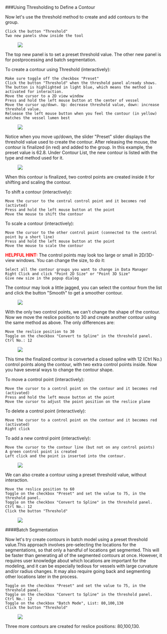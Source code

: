 ###Using Thresholding to Define a Contour

Now let's use the threshold method to create and add contours to the group.

	Click the button "Threshold"
	Two new panels show inside the tool

<figure>
  <img class="svImg svImgSm"  src="documentation/modeling/imgs/segmentation/thresholdpanel.png"> 
  <figcaption class="svCaption" ></figcaption>
</figure>

The top new panel is to set a preset threshold value. The other new panel is for postprocessing and batch segmentation.

To create a contour using Threshold (interactively):

	Make sure toggle off the checkbox "Preset"	
	Click the button "Threshold" when the threshold panel already shows.
	The button is highlighted in light blue, which means the method is activated for interaction.
	Move the cursor to a 2D view window
	Press and hold the left mouse button at the center of vessel
	Move the cursor up/down. Up: decrease threshold value, down: increase threshold value.
	Relsease the left mouse button when you feel the contour (in yellow) matches the vessel lumen best
<figure>
  <img class="svImg svImgLg"  src="documentation/modeling/imgs/segmentation/thresholdinteractive.png"> 
  <figcaption class="svCaption" ></figcaption>
</figure>

Notice when you move up/down, the slider "Preset" slider displays the threshold value used to create the contour. After releasing the mouse, the contour is finalized (in red) and added to the group. In this example, the preset value is 62.8. Under Contour List, the new contour is listed with the type and method used for it.

<figure>
  <img class="svImg svImgLg"  src="documentation/modeling/imgs/segmentation/thresholdinteractive2.png"> 
  <figcaption class="svCaption" ></figcaption>
</figure>

When this contour is finalized, two control points are created inside it for shifting and scaling the contour.

To shift a contour (interactively):

	Move the cursor to the central control point and it becomes red (activted)
	Press and hold the left mouse button at the point
	Move the mouse to shift the contour

To scale a contour (interactively):

	Move the cursor to the other control point (connected to the central point by a short line)
	Press and hold the left mouse button at the point
	Move the mouse to scale the contour

<font color="red">**HELPFUL HINT:** </font>  The control points may look too large or small in 2D/3D-view windows. You can change the size, to do it:
	
	Select all the contour groups you want to change in Data Manager
	Right Click and click "Point 2D Size" or "Point 3D Size"
	Give new size in the popup dialog



The contour may look a little jagged, you can select the contour from the list and click the button "Smooth" to get a smoother contour.

 <figure>
  <img class="svImg svImgMd"  src="documentation/modeling/imgs/segmentation/smoothedcontour.png"> 
  <figcaption class="svCaption" ></figcaption>
</figure>


With the only two control points, we can't change the shape of the contour. Now we move the reslice position to 30 and create another contour using the same method as above. The only differences are:

	Move the reslice position to 30	
	Toggle on the checkbox "Convert to Spline" in the threshold panel.
	Ctrl No.: 12

<figure>
  <img class="svImg svImgMd"  src="documentation/modeling/imgs/segmentation/thresholdinteractive3.png"> 
  <figcaption class="svCaption" ></figcaption>
</figure>

This time the finalized contour is converted a closed spline with 12 (Ctrl No.) control points along the contour, with two extra control points inside. Now you have several ways to change the contour shape.

To move a control point (interactively):

	Move the cursor to a control point on the contour and it becomes red (activated)
	Press and hold the left mouse button at the point
	Move the cursor to adjust the point position on the reslice plane

To delete a control point (interactively):

	Move the cursor to a control point on the contour and it becomes red (activated)
	Right click

To add a new control point (interactively):

 	Move the cursor to the contour line (but not on any control points)
	A green control point is created
	Left click and the point is inserted into the contour.

<figure>
  <img class="svImg svImgSm"  src="documentation/modeling/imgs/segmentation/addcontrolpoint.png"> 
  <figcaption class="svCaption" ></figcaption>
</figure>

We can also create a contour using a preset threshold value, without interaction.

	Move the reslice position to 60	
	Toggle on the checkbox "Preset" and set the value to 75, in the threshold panel.
	Toggle on the checkbox "Convert to Spline" in the threshold panel.
	Ctrl No.: 12
	Click the button "Threshold"

<figure>
  <img class="svImg svImgLg"  src="documentation/modeling/imgs/segmentation/thresholdpreset.png"> 
  <figcaption class="svCaption" ></figcaption>
</figure>

####Batch Segmentation

Now let's try  create contours in batch model using a preset threshold value.This approach involves pre-selecting the locations for the segmentations, so that only a handful of locations get segmented. This will be faster than generating all of the segmented contours at once. However, it requires user knowledge about which locations are important for the modeling, and it can be especially tedious for vessels with large curvature and/or radius changes. It may also require going back and segmenting other locations later in the process.

	Toggle on the checkbox "Preset" and set the value to 75, in the threshold panel.
	Toggle on the checkbox "Convert to Spline" in the threshold panel.
	Ctrl No.: 12
	Toggle on the checkbox "Batch Mode", List: 80,100,130
	Click the button "Threshold"

<figure>
  <img class="svImg svImgLg"  src="documentation/modeling/imgs/segmentation/thresholdbatch.png"> 
  <figcaption class="svCaption" ></figcaption>
</figure>

Three more contours are created for reslice positions: 80,100,130. 
